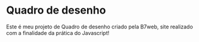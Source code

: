 # Quadro de desenho
Este é meu projeto de Quadro de desenho criado pela B7web, site realizado com a finalidade da prática do Javascript!
